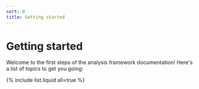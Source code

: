 ```yaml
---
sort: 0
title: Getting started
---
```


# Getting started

Welcome to the first steps of the analysis framework documentation! Here's a 
list of topics to get you going: 

{% include list.liquid all=true %}
